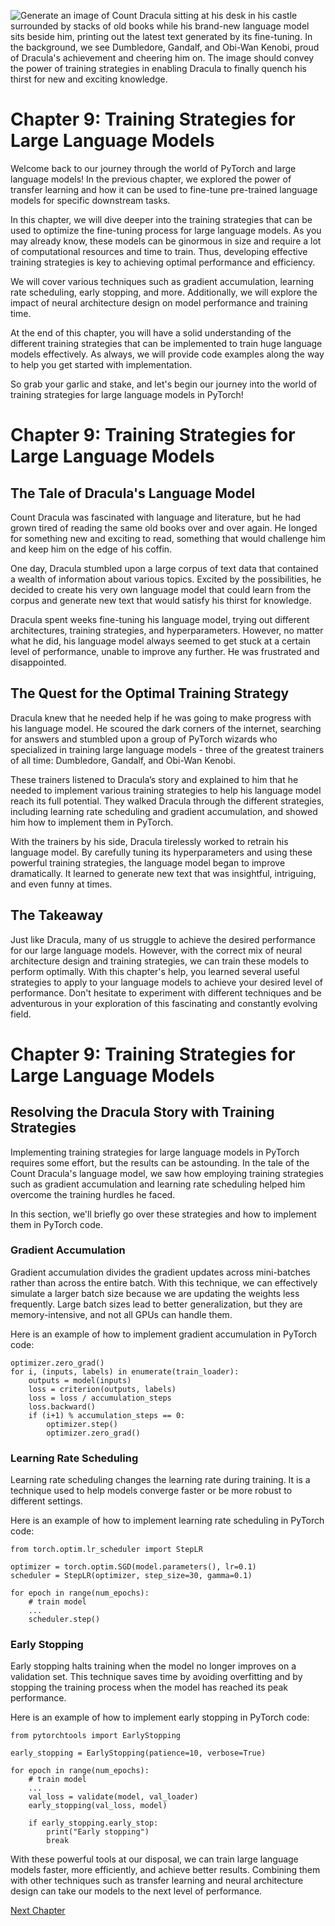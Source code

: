 ![Generate an image of Count Dracula sitting at his desk in his castle surrounded by stacks of old books while his brand-new language model sits beside him, printing out the latest text generated by its fine-tuning. In the background, we see Dumbledore, Gandalf, and Obi-Wan Kenobi, proud of Dracula's achievement and cheering him on. The image should convey the power of training strategies in enabling Dracula to finally quench his thirst for new and exciting knowledge.](https://oaidalleapiprodscus.blob.core.windows.net/private/org-ct6DYQ3FHyJcnH1h6OA3fR35/user-qvFBAhW3klZpvcEY1psIUyDK/img-7fEwwR0bw69IEW58OEFhfQRX.png?st=2023-04-14T01%3A22%3A31Z&se=2023-04-14T03%3A22%3A31Z&sp=r&sv=2021-08-06&sr=b&rscd=inline&rsct=image/png&skoid=6aaadede-4fb3-4698-a8f6-684d7786b067&sktid=a48cca56-e6da-484e-a814-9c849652bcb3&skt=2023-04-13T17%3A14%3A58Z&ske=2023-04-14T17%3A14%3A58Z&sks=b&skv=2021-08-06&sig=n7zmDWA%2BFfqHcSroK3ujQGI/mZ4gMHdfGXmHG4mFMgU%3D)


# Chapter 9: Training Strategies for Large Language Models

Welcome back to our journey through the world of PyTorch and large language models! In the previous chapter, we explored the power of transfer learning and how it can be used to fine-tune pre-trained language models for specific downstream tasks. 

In this chapter, we will dive deeper into the training strategies that can be used to optimize the fine-tuning process for large language models. As you may already know, these models can be ginormous in size and require a lot of computational resources and time to train. Thus, developing effective training strategies is key to achieving optimal performance and efficiency.

We will cover various techniques such as gradient accumulation, learning rate scheduling, early stopping, and more. Additionally, we will explore the impact of neural architecture design on model performance and training time. 

At the end of this chapter, you will have a solid understanding of the different training strategies that can be implemented to train huge language models effectively. As always, we will provide code examples along the way to help you get started with implementation.

So grab your garlic and stake, and let's begin our journey into the world of training strategies for large language models in PyTorch!
# Chapter 9: Training Strategies for Large Language Models

## The Tale of Dracula's Language Model

Count Dracula was fascinated with language and literature, but he had grown tired of reading the same old books over and over again. He longed for something new and exciting to read, something that would challenge him and keep him on the edge of his coffin.

One day, Dracula stumbled upon a large corpus of text data that contained a wealth of information about various topics. Excited by the possibilities, he decided to create his very own language model that could learn from the corpus and generate new text that would satisfy his thirst for knowledge.

Dracula spent weeks fine-tuning his language model, trying out different architectures, training strategies, and hyperparameters. However, no matter what he did, his language model always seemed to get stuck at a certain level of performance, unable to improve any further. He was frustrated and disappointed.

## The Quest for the Optimal Training Strategy

Dracula knew that he needed help if he was going to make progress with his language model. He scoured the dark corners of the internet, searching for answers and stumbled upon a group of PyTorch wizards who specialized in training large language models - three of the greatest trainers of all time: Dumbledore, Gandalf, and Obi-Wan Kenobi.

These trainers listened to Dracula’s story and explained to him that he needed to implement various training strategies to help his language model reach its full potential. They walked Dracula through the different strategies, including learning rate scheduling and gradient accumulation, and showed him how to implement them in PyTorch.

With the trainers by his side, Dracula tirelessly worked to retrain his language model. By carefully tuning its hyperparameters and using these powerful training strategies, the language model began to improve dramatically. It learned to generate new text that was insightful, intriguing, and even funny at times.

## The Takeaway

Just like Dracula, many of us struggle to achieve the desired performance for our large language models. However, with the correct mix of neural architecture design and training strategies, we can train these models to perform optimally. With this chapter's help, you learned several useful strategies to apply to your language models to achieve your desired level of performance. Don't hesitate to experiment with different techniques and be adventurous in your exploration of this fascinating and constantly evolving field.
# Chapter 9: Training Strategies for Large Language Models

## Resolving the Dracula Story with Training Strategies

Implementing training strategies for large language models in PyTorch requires some effort, but the results can be astounding. In the tale of the Count Dracula's language model, we saw how employing training strategies such as gradient accumulation and learning rate scheduling helped him overcome the training hurdles he faced.

In this section, we'll briefly go over these strategies and how to implement them in PyTorch code.

### Gradient Accumulation

Gradient accumulation divides the gradient updates across mini-batches rather than across the entire batch. With this technique, we can effectively simulate a larger batch size because we are updating the weights less frequently. Large batch sizes lead to better generalization, but they are memory-intensive, and not all GPUs can handle them.

Here is an example of how to implement gradient accumulation in PyTorch code:

```
optimizer.zero_grad()
for i, (inputs, labels) in enumerate(train_loader):
    outputs = model(inputs)
    loss = criterion(outputs, labels)
    loss = loss / accumulation_steps
    loss.backward()
    if (i+1) % accumulation_steps == 0:
        optimizer.step()
        optimizer.zero_grad()
```

### Learning Rate Scheduling

Learning rate scheduling changes the learning rate during training. It is a technique used to help models converge faster or be more robust to different settings.

Here is an example of how to implement learning rate scheduling in PyTorch code:

```
from torch.optim.lr_scheduler import StepLR

optimizer = torch.optim.SGD(model.parameters(), lr=0.1)
scheduler = StepLR(optimizer, step_size=30, gamma=0.1)

for epoch in range(num_epochs):
    # train model
    ...
    scheduler.step()
```

### Early Stopping

Early stopping halts training when the model no longer improves on a validation set. This technique saves time by avoiding overfitting and by stopping the training process when the model has reached its peak performance.

Here is an example of how to implement early stopping in PyTorch code:

```
from pytorchtools import EarlyStopping

early_stopping = EarlyStopping(patience=10, verbose=True)

for epoch in range(num_epochs):
    # train model
    ...
    val_loss = validate(model, val_loader)
    early_stopping(val_loss, model)

    if early_stopping.early_stop:
        print("Early stopping")
        break
```

With these powerful tools at our disposal, we can train large language models faster, more efficiently, and achieve better results. Combining them with other techniques such as transfer learning and neural architecture design can take our models to the next level of performance.


[Next Chapter](10_Chapter10.md)
